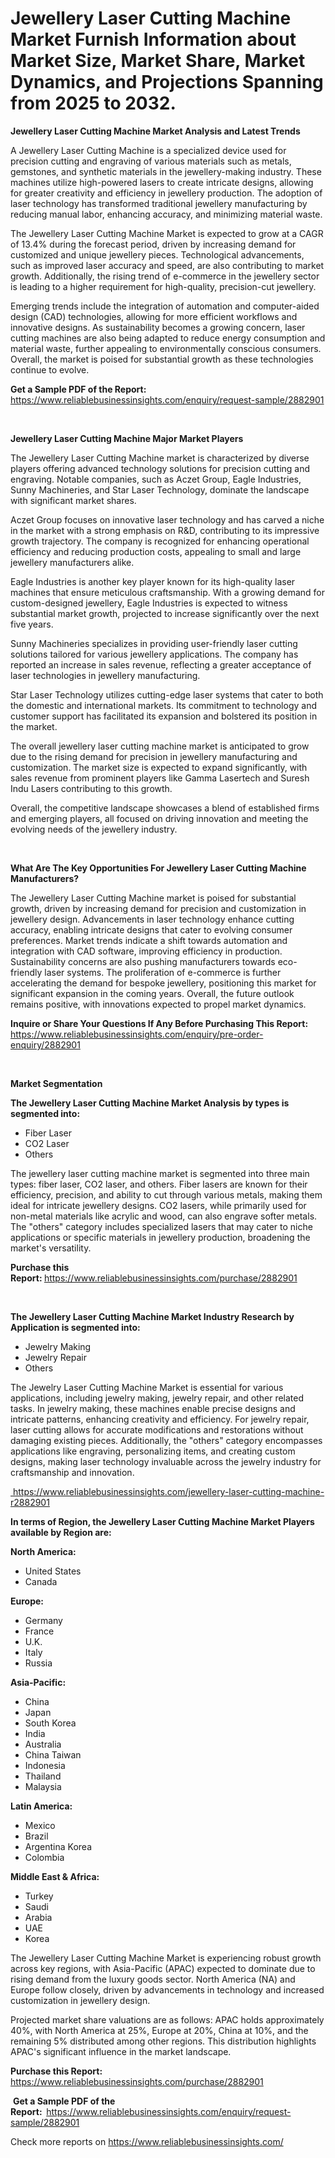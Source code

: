 <p><h1>Jewellery Laser Cutting Machine Market Furnish Information about Market Size, Market Share, Market Dynamics, and Projections Spanning from 2025 to 2032.</h1></p><p><strong>Jewellery Laser Cutting Machine Market Analysis and Latest Trends</strong></p>
<p><p>A Jewellery Laser Cutting Machine is a specialized device used for precision cutting and engraving of various materials such as metals, gemstones, and synthetic materials in the jewellery-making industry. These machines utilize high-powered lasers to create intricate designs, allowing for greater creativity and efficiency in jewellery production. The adoption of laser technology has transformed traditional jewellery manufacturing by reducing manual labor, enhancing accuracy, and minimizing material waste.</p><p>The Jewellery Laser Cutting Machine Market is expected to grow at a CAGR of 13.4% during the forecast period, driven by increasing demand for customized and unique jewellery pieces. Technological advancements, such as improved laser accuracy and speed, are also contributing to market growth. Additionally, the rising trend of e-commerce in the jewellery sector is leading to a higher requirement for high-quality, precision-cut jewellery.</p><p>Emerging trends include the integration of automation and computer-aided design (CAD) technologies, allowing for more efficient workflows and innovative designs. As sustainability becomes a growing concern, laser cutting machines are also being adapted to reduce energy consumption and material waste, further appealing to environmentally conscious consumers. Overall, the market is poised for substantial growth as these technologies continue to evolve.</p></p>
<p><strong>Get a Sample PDF of the Report:&nbsp;</strong> <a href="https://www.reliablebusinessinsights.com/enquiry/request-sample/2882901?utm_campaign=2279&utm_medium=2&utm_source=Github&utm_content=ia&utm_term=13032025&utm_id=jewellery-laser-cutting-machine">https://www.reliablebusinessinsights.com/enquiry/request-sample/2882901</a></p>
<p>&nbsp;</p>
<p><strong>Jewellery Laser Cutting Machine Major Market Players</strong></p>
<p><p>The Jewellery Laser Cutting Machine market is characterized by diverse players offering advanced technology solutions for precision cutting and engraving. Notable companies, such as Aczet Group, Eagle Industries, Sunny Machineries, and Star Laser Technology, dominate the landscape with significant market shares. </p><p>Aczet Group focuses on innovative laser technology and has carved a niche in the market with a strong emphasis on R&D, contributing to its impressive growth trajectory. The company is recognized for enhancing operational efficiency and reducing production costs, appealing to small and large jewellery manufacturers alike. </p><p>Eagle Industries is another key player known for its high-quality laser machines that ensure meticulous craftsmanship. With a growing demand for custom-designed jewellery, Eagle Industries is expected to witness substantial market growth, projected to increase significantly over the next five years.</p><p>Sunny Machineries specializes in providing user-friendly laser cutting solutions tailored for various jewellery applications. The company has reported an increase in sales revenue, reflecting a greater acceptance of laser technologies in jewellery manufacturing.</p><p>Star Laser Technology utilizes cutting-edge laser systems that cater to both the domestic and international markets. Its commitment to technology and customer support has facilitated its expansion and bolstered its position in the market.</p><p>The overall jewellery laser cutting machine market is anticipated to grow due to the rising demand for precision in jewellery manufacturing and customization. The market size is expected to expand significantly, with sales revenue from prominent players like Gamma Lasertech and Suresh Indu Lasers contributing to this growth.</p><p>Overall, the competitive landscape showcases a blend of established firms and emerging players, all focused on driving innovation and meeting the evolving needs of the jewellery industry.</p></p>
<p>&nbsp;</p>
<p><strong>What Are The Key Opportunities For Jewellery Laser Cutting Machine Manufacturers?</strong></p>
<p><p>The Jewellery Laser Cutting Machine market is poised for substantial growth, driven by increasing demand for precision and customization in jewellery design. Advancements in laser technology enhance cutting accuracy, enabling intricate designs that cater to evolving consumer preferences. Market trends indicate a shift towards automation and integration with CAD software, improving efficiency in production. Sustainability concerns are also pushing manufacturers towards eco-friendly laser systems. The proliferation of e-commerce is further accelerating the demand for bespoke jewellery, positioning this market for significant expansion in the coming years. Overall, the future outlook remains positive, with innovations expected to propel market dynamics.</p></p>
<p><strong>Inquire or Share Your Questions If Any Before Purchasing This Report:</strong> <a href="https://www.reliablebusinessinsights.com/enquiry/pre-order-enquiry/2882901?utm_campaign=2279&utm_medium=2&utm_source=Github&utm_content=ia&utm_term=13032025&utm_id=jewellery-laser-cutting-machine">https://www.reliablebusinessinsights.com/enquiry/pre-order-enquiry/2882901</a></p>
<p>&nbsp;</p>
<p><strong>Market Segmentation</strong></p>
<p><strong>The Jewellery Laser Cutting Machine Market Analysis by types is segmented into:</strong></p>
<p><ul><li>Fiber Laser</li><li>CO2 Laser</li><li>Others</li></ul></p>
<p><p>The jewellery laser cutting machine market is segmented into three main types: fiber laser, CO2 laser, and others. Fiber lasers are known for their efficiency, precision, and ability to cut through various metals, making them ideal for intricate jewellery designs. CO2 lasers, while primarily used for non-metal materials like acrylic and wood, can also engrave softer metals. The "others" category includes specialized lasers that may cater to niche applications or specific materials in jewellery production, broadening the market's versatility.</p></p>
<p><strong>Purchase this Report:&nbsp;</strong><a href="https://www.reliablebusinessinsights.com/purchase/2882901?utm_campaign=2279&utm_medium=2&utm_source=Github&utm_content=ia&utm_term=13032025&utm_id=jewellery-laser-cutting-machine">https://www.reliablebusinessinsights.com/purchase/2882901</a></p>
<p>&nbsp;</p>
<p><strong>The Jewellery Laser Cutting Machine Market Industry Research by Application is segmented into:</strong></p>
<p><ul><li>Jewelry Making</li><li>Jewelry Repair</li><li>Others</li></ul></p>
<p><p>The Jewelry Laser Cutting Machine Market is essential for various applications, including jewelry making, jewelry repair, and other related tasks. In jewelry making, these machines enable precise designs and intricate patterns, enhancing creativity and efficiency. For jewelry repair, laser cutting allows for accurate modifications and restorations without damaging existing pieces. Additionally, the "others" category encompasses applications like engraving, personalizing items, and creating custom designs, making laser technology invaluable across the jewelry industry for craftsmanship and innovation.</p></p>
<p><a href="https://www.reliablebusinessinsights.com/jewellery-laser-cutting-machine-r2882901?utm_campaign=2279&utm_medium=2&utm_source=Github&utm_content=ia&utm_term=13032025&utm_id=jewellery-laser-cutting-machine">&nbsp;https://www.reliablebusinessinsights.com/jewellery-laser-cutting-machine-r2882901</a></p>
<p><strong>In terms of Region, the Jewellery Laser Cutting Machine Market Players available by Region are:</strong></p>
<p>
    <p> <strong> North America: </strong>
        <ul>
            <li>United States</li>
            <li>Canada</li>
        </ul>
        </p> 
    <p> <strong> Europe: </strong>
        <ul>
            <li>Germany</li>
            <li>France</li>
            <li>U.K.</li>
            <li>Italy</li>
            <li>Russia</li>
        </ul>
        </p> 
    <p> <strong> Asia-Pacific: </strong>
        <ul>
            <li>China</li>
            <li>Japan</li>
            <li>South Korea</li>
            <li>India</li>
            <li>Australia</li>
            <li>China Taiwan</li>
            <li>Indonesia</li>
            <li>Thailand</li>
            <li>Malaysia</li>
        </ul>
        </p> 
    <p> <strong> Latin America: </strong>
        <ul>
            <li>Mexico</li>
            <li>Brazil</li>
            <li>Argentina Korea</li>
            <li>Colombia</li>
        </ul>
        </p> 
    <p> <strong> Middle East & Africa: </strong>
        <ul>
            <li>Turkey</li>
            <li>Saudi</li>
            <li>Arabia</li>
            <li>UAE</li>
            <li>Korea</li>
        </ul>
    </p>
    </p>
<p><p>The Jewellery Laser Cutting Machine Market is experiencing robust growth across key regions, with Asia-Pacific (APAC) expected to dominate due to rising demand from the luxury goods sector. North America (NA) and Europe follow closely, driven by advancements in technology and increased customization in jewellery design. </p><p>Projected market share valuations are as follows: APAC holds approximately 40%, with North America at 25%, Europe at 20%, China at 10%, and the remaining 5% distributed among other regions. This distribution highlights APAC's significant influence in the market landscape.</p></p>
<p><strong>Purchase this Report: </strong><a href="https://www.reliablebusinessinsights.com/purchase/2882901?utm_campaign=2279&utm_medium=2&utm_source=Github&utm_content=ia&utm_term=13032025&utm_id=jewellery-laser-cutting-machine">https://www.reliablebusinessinsights.com/purchase/2882901</a></p>
<p>&nbsp;<strong>Get a Sample PDF of the Report:&nbsp;&nbsp;</strong><a href="https://www.reliablebusinessinsights.com/enquiry/request-sample/2882901?utm_campaign=2279&utm_medium=2&utm_source=Github&utm_content=ia&utm_term=13032025&utm_id=jewellery-laser-cutting-machine">https://www.reliablebusinessinsights.com/enquiry/request-sample/2882901</a></p>
<p><strong></strong></p>
<p>Check more reports on <a href="https://www.reliablebusinessinsights.com/?utm_campaign=2279&utm_medium=2&utm_source=Github&utm_content=ia&utm_term=13032025&utm_id=jewellery-laser-cutting-machine">https://www.reliablebusinessinsights.com/</a></p>